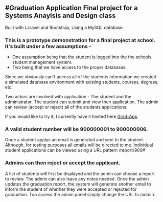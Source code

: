 #Graduation Application
Final project for a Systems Anaylsis and Design class
-------------------------------------------------------

Built with Laravel and Bootstrap, Using a MySQL database. 

### This is a prototype demonstration for a final project at school. It's built under a few assumptions -

- One assumption being that the student is logged into the the schools student management system. 
- Two being that we have access to the proper databases.

Since we obviously can't access all of the students information we created a simulated database environment with existing students, courses, degress, etc. 

Two actors are involved with application - The student and the administrator. The student can submit and view their application. The admin can review (accept or reject) all of the students applications. 

If you would like to try it, I currently have it hosted here [Grad-App](http://m.patrickkremer.me "Patrick Kremer").

### A valid student number will be 900000001 to 900000006. 

Once a student applys an email is generated and sent to the student. Although, for testing purposes all emails will be directed to me. Individual student applications can be viewed using a URL pattern /report/900#

### Admins can then reject or accept the applicant. 

A list of students will first be displayed and the admin can choose a report to review. The admin can also leave any notes needed. Once the admin updates the graduation report, the system will generate another email to inform the student of whether they were accepted or rejected for graduation. Too access the admin panel simply change the URL to /admin.

